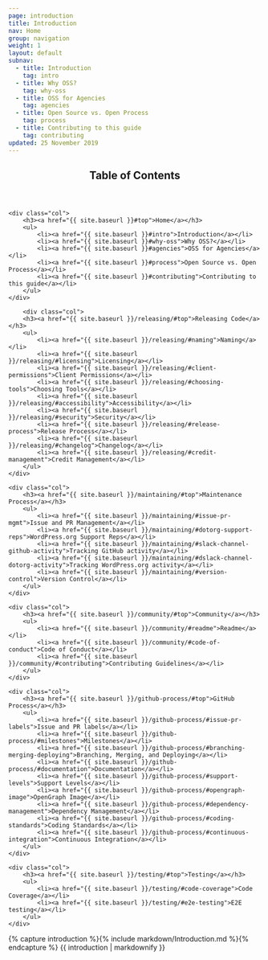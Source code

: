```yaml
---
page: introduction
title: Introduction
nav: Home
group: navigation
weight: 1
layout: default
subnav:
  - title: Introduction
    tag: intro
  - title: Why OSS?
    tag: why-oss
  - title: OSS for Agencies
    tag: agencies
  - title: Open Source vs. Open Process
    tag: process
  - title: Contributing to this guide
    tag: contributing
updated: 25 November 2019
---
```


<div class="toc">
	<header>
		<h2>Table of Contents</h2>
	</header>

	<div class="col">
		<h3><a href="{{ site.baseurl }}#top">Home</a></h3>
		<ul>
			<li><a href="{{ site.baseurl }}#intro">Introduction</a></li>		
			<li><a href="{{ site.baseurl }}#why-oss">Why OSS?</a></li>
			<li><a href="{{ site.baseurl }}#agencies">OSS for Agencies</a></li>
			<li><a href="{{ site.baseurl }}#process">Open Source vs. Open Process</a></li>
			<li><a href="{{ site.baseurl }}#contributing">Contributing to this guide</a></li>
		</ul>
	</div>

    	<div class="col">
		<h3><a href="{{ site.baseurl }}/releasing/#top">Releasing Code</a></h3>
		<ul>
			<li><a href="{{ site.baseurl }}/releasing/#naming">Naming</a></li>
			<li><a href="{{ site.baseurl }}/releasing/#licensing">Licensing</a></li>
			<li><a href="{{ site.baseurl }}/releasing/#client-permissions">Client Permissions</a></li>
			<li><a href="{{ site.baseurl }}/releasing/#choosing-tools">Choosing Tools</a></li>
			<li><a href="{{ site.baseurl }}/releasing/#accessibility">Accessibility</a></li>
			<li><a href="{{ site.baseurl }}/releasing/#security">Security</a></li>
			<li><a href="{{ site.baseurl }}/releasing/#release-process">Release Process</a></li>
			<li><a href="{{ site.baseurl }}/releasing/#changelog">Changelog</a></li>
			<li><a href="{{ site.baseurl }}/releasing/#credit-management">Credit Management</a></li>
		</ul>
	</div>

	<div class="col">
  		<h3><a href="{{ site.baseurl }}/maintaining/#top">Maintenance Process</a></h3>
		<ul>
			<li><a href="{{ site.baseurl }}/maintaining/#issue-pr-mgmt">Issue and PR Management</a></li>
			<li><a href="{{ site.baseurl }}/maintaining/#dotorg-support-reps">WordPress.org Support Reps</a></li>
			<li><a href="{{ site.baseurl }}/maintaining/#slack-channel-github-activity">Tracking GitHub activity</a></li>
			<li><a href="{{ site.baseurl }}/maintaining/#dslack-channel-dotorg-activity">Tracking WordPress.org activity</a></li>
			<li><a href="{{ site.baseurl }}/maintaining/#version-control">Version Control</a></li>
		</ul>
  	</div>

	<div class="col">
		<h3><a href="{{ site.baseurl }}/community/#top">Community</a></h3>
		<ul>
			<li><a href="{{ site.baseurl }}/community/#readme">Readme</a></li>
			<li><a href="{{ site.baseurl }}/community/#code-of-conduct">Code of Conduct</a></li>
			<li><a href="{{ site.baseurl }}/community/#contributing">Contributing Guidelines</a></li>
		</ul>
	</div>

	<div class="col">
		<h3><a href="{{ site.baseurl }}/github-process/#top">GitHub Process</a></h3>
		<ul>
			<li><a href="{{ site.baseurl }}/github-process/#issue-pr-labels">Issue and PR labels</a></li>
			<li><a href="{{ site.baseurl }}/github-process/#milestones">Milestones</a></li>
			<li><a href="{{ site.baseurl }}/github-process/#branching-merging-deploying">Branching, Merging, and Deploying</a></li>
			<li><a href="{{ site.baseurl }}/github-process/#documentation">Documentation</a></li>
			<li><a href="{{ site.baseurl }}/github-process/#support-levels">Support Levels</a></li>
			<li><a href="{{ site.baseurl }}/github-process/#opengraph-image">OpenGraph Image</a></li>
			<li><a href="{{ site.baseurl }}/github-process/#dependency-management">Dependency Management</a></li>
			<li><a href="{{ site.baseurl }}/github-process/#coding-standards">Coding Standards</a></li>
			<li><a href="{{ site.baseurl }}/github-process/#continuous-integration">Continuous Integration</a></li>
		</ul>
	</div>

	<div class="col">
		<h3><a href="{{ site.baseurl }}/testing/#top">Testing</a></h3>
		<ul>
			<li><a href="{{ site.baseurl }}/testing/#code-coverage">Code Coverage</a></li>
			<li><a href="{{ site.baseurl }}/testing/#e2e-testing">E2E testing</a></li>
		</ul>
	</div>
</div>

<div class="docs-section">
		{% capture introduction %}{% include markdown/Introduction.md %}{% endcapture %}
		{{ introduction | markdownify }}
</div>
